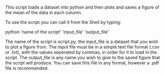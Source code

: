 
This script loads a dataset into python and then plots and saves a figure of the mean of the data in each column. 

To use the script you can call it from the Shell by typing:

python 'name of the script' 'input_file' 'output_file'

The name of the script is script.py, the input_file is a dataset that you wish to plot a figure from. The input file must be in a 
simple text file format (.csv or .txt), with the values seperated by commas, in order for it to load in the script. 
The output_file is any name you wish to give to the saved figure that the script will produce. You can save this file in any format, 
however a .pdf file is recommended.  
